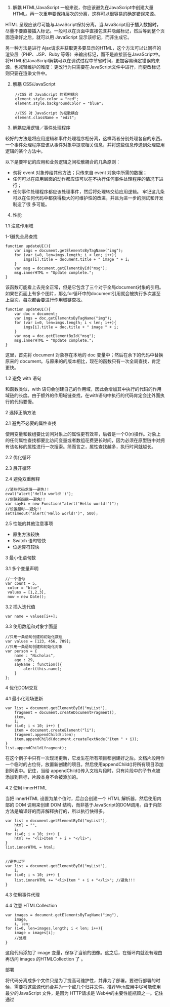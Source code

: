 1) 解耦 HTML/JavaScript 
一般来说，你应该避免在JavaScript中创建大量HTML。再一次重申要保持层次的分离，这样可以很容易的确定错误来源。

HTML 呈现应该尽可能与JavaScript保持分离。当JavaScript用于插入数据时，尽量不要直接插入标记。一般可以在页面中直接包含并隐藏标记，然后等到整个页面渲染好之后，就可以用 JavaScript 显示该标记，而非生成它。

另一种方法是进行 Ajax请求并获取更多要显示的HTML，这个方法可以让同样的渲染层（PHP、JSP、Ruby 等等）来输出标记，而不是直接嵌在JavaScript中。将HTML和JavaScript解耦可以在调试过程中节省时间，更加容易确定错误的来源，也减轻维护的难度：更改行为只需要在JavaScript文件中进行，而更改标记则只要在渲染文件中。

2) 解耦 CSS/JavaScript 

        //CSS 对 JavaScript 的紧密耦合
        element.style.color = "red";
        element.style.backgroundColor = "blue"; 
        
        //CSS 对 JavaScript 的松散耦合
        element.className = "edit";
        
3) 解耦应用逻辑／事件处理程序

较好的方法是将应用逻辑和事件处理程序相分离，这样两者分别处理各自的东西。一个事件处理程序应该从事件对象中提取相关信息，并将这些信息传送到处理应用逻辑的某个方法中。

以下是要牢记的应用和业务逻辑之间松散耦合的几条原则：
* 勿将 event 对象传给其他方法；只传来自 event 对象中所需的数据；
* 任何可以在应用层面的动作都应该可以在不执行任何事件处理程序的情况下进行；
* 任何事件处理程序都应该处理事件，然后将处理转交给应用逻辑。
牢记这几条可以在任何代码中都获得极大的可维护性的改进，并且为进一步的测试和开发制造了很
多可能。

4) 性能

1.1 注意作用域
  
  1-1避免全局查找 
  
    function updateUI(){
        var imgs = document.getElementsByTagName("img");
        for (var i=0, len=imgs.length; i < len; i++){
            imgs[i].title = document.title + " image " + i;
        }
        var msg = document.getElementById("msg");
        msg.innerHTML = "Update complete.";
    }
    
该函数可能看上去完全正常，但是它包含了三个对于全局document对象的引用。如果在页面上有多个图片，那么for循环中的document引用就会被执行多次甚至上百次，每次都会要进行作用域链查找。
  
    function updateUI(){
        var doc = document;
        var imgs = doc.getElementsByTagName("img");
        for (var i=0, len=imgs.length; i < len; i++){
            imgs[i].title = doc.title + " image " + i;
        }
        var msg = doc.getElementById("msg");
        msg.innerHTML = "Update complete.";
    }
    
这里，首先将 document 对象存在本地的 doc 变量中；然后在余下的代码中替换原来的 document。与原来的的版本相比，现在的函数只有一次全局查找，肯定更快。


1.2 避免 with 语句 

和函数类似，with 语句会创建自己的作用域，因此会增加其中执行的代码的作用域链的长度。由于额外的作用域链查找，在with语句中执行的代码肯定会比外面执行的代码要慢。

2 选择正确方法

2.1 避免不必要的属性查找 

使用变量和数组要比访问对象上的属性更有效率，后者是一个O(n)操作。对象上的任何属性查找都要比访问变量或者数组花费更长时间，因为必须在原型链中对拥有该名称的属性进行一次搜索。简而言之，属性查找越多，执行时间就越长。

2.2 优化循环 

2.3 展开循环 

2.4 避免双重解释

    //某些代码求值——避免!!
    eval("alert('Hello world!')");
    //创建新函数——避免!!
    var sayHi = new Function("alert('Hello world!')");
    //设置超时——避免!!
    setTimeout("alert('Hello world!')", 500); 
    
2.5 性能的其他注意事项

* 原生方法较快
* Switch 语句较快
* 位运算符较快
 
3 最小化语句数 

3.1 多个变量声明 

    //一个语句
    var count = 5,
     color = "blue",
     values = [1,2,3],
     now = new Date(); 
     
3.2 插入迭代值 

    var name = values[i++]; 

3.3 使用数组和对象字面量

    //只用一条语句创建和初始化数组
    var values = [123, 456, 789];
    //只用一条语句创建和初始化对象
    var person = {
        name : "Nicholas",
        age : 29,
        sayName : function(){
            alert(this.name);
        }
    }; 

4 优化DOM交互

4.1 最小化现场更新 

    var list = document.getElementById("myList"),
        fragment = document.createDocumentFragment(),
        item,
        i;
    for (i=0; i < 10; i++) {
        item = document.createElement("li");
        fragment.appendChild(item);
        item.appendChild(document.createTextNode("Item " + i));
    }
    list.appendChild(fragment);
    
在这个例子中只有一次现场更新，它发生在所有项目都创建好之后。文档片段用作一个临时的占位符，放置新创建的项目。然后使用appendChild()将所有项目添加到列表中。记住，当给 appendChild()传入文档片段时，只有片段中的子节点被添加到目标，片段本身不会被添加的。 

4.2 使用 innerHTML 

当把 innerHTML 设置为某个值时，后台会创建一个 HTML 解析器，然后使用内部的 DOM 调用来创建 DOM 结构，而非基于JavaScript的DOM调用。由于内部方法是编译好的而非解释执行的，所以执行快得多。

    var list = document.getElementById("myList"),
        html = "",
        i;
    for (i=0; i < 10; i++) {
        html += "<li>Item " + i + "</li>";
    }
    list.innerHTML = html; 
    
    
    //避免以下
    var list = document.getElementById("myList"),
        i;
    for (i=0; i < 10; i++) {
        list.innerHTML += "<li>Item " + i + "</li>"; //避免!!!
    } 

4.3 使用事件代理

4.4 注意 HTMLCollection 

    var images = document.getElementsByTagName("img"),
        image,
        i, len;
    for (i=0, len=images.length; i < len; i++){
        image = images[i];
        //处理
    }
    
这段代码添加了 image 变量，保存了当前的图像。这之后，在循环内就没有理由再访问 images 的HTMLCollection 了 。

部署

将代码分离成多个文件只是为了提高可维护性，并非为了部署。要进行部署的时候，需要将这些源代码合并为一个或几个归并文件。推荐Web应用中尽可能使用最少的JavaScript 文件，是因为 HTTP请求是 Web中的主要性能瓶颈之一。记住通过<script>标记引用 JavaScript文件是一个阻塞操作，当代码下载并运行的时候会停止其他所有的下载。因此，尽量从逻辑上将 JavaScript 代码分组成部署文件。

* 验证 
* 压缩 
* 文件压缩 
*  HTTP 压缩
